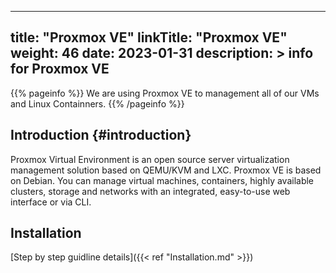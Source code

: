
---
title: "Proxmox VE"
linkTitle: "Proxmox VE"
weight: 46
date: 2023-01-31
description: >
  info for Proxmox VE
---
{{% pageinfo %}}
We are using Proxmox VE to management all of our VMs and Linux Containners.
{{% /pageinfo %}}

## Introduction {#introduction}

Proxmox Virtual Environment is an open source server virtualization management solution based on QEMU/KVM and LXC. Proxmox VE is based on Debian. You can manage virtual machines, containers, highly available clusters, storage and networks with an integrated, easy-to-use web interface or via CLI.

## Installation
[Step by step guidline details]({{< ref "Installation.md" >}})



